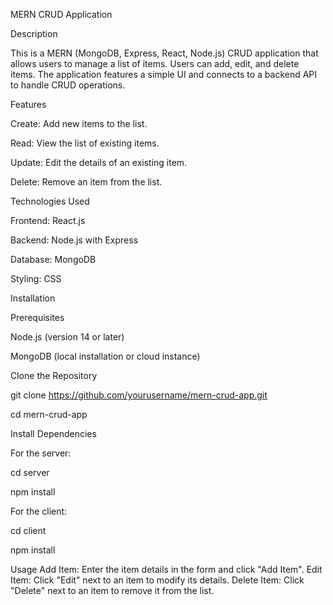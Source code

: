 MERN CRUD Application

Description

This is a MERN (MongoDB, Express, React, Node.js) CRUD application that allows users to manage a list of items. Users can add, edit, and delete items. The application features a simple UI and connects to a backend API to handle CRUD operations.

Features

Create: Add new items to the list.

Read: View the list of existing items.

Update: Edit the details of an existing item.

Delete: Remove an item from the list.

Technologies Used

Frontend: React.js

Backend: Node.js with Express

Database: MongoDB

Styling: CSS

Installation

Prerequisites

Node.js (version 14 or later)

MongoDB (local installation or cloud instance)

Clone the Repository

git clone https://github.com/yourusername/mern-crud-app.git

cd mern-crud-app

Install Dependencies

For the server:

cd server

npm install

For the client:

cd client

npm install


Usage
Add Item: Enter the item details in the form and click "Add Item".
Edit Item: Click "Edit" next to an item to modify its details.
Delete Item: Click "Delete" next to an item to remove it from the list.
